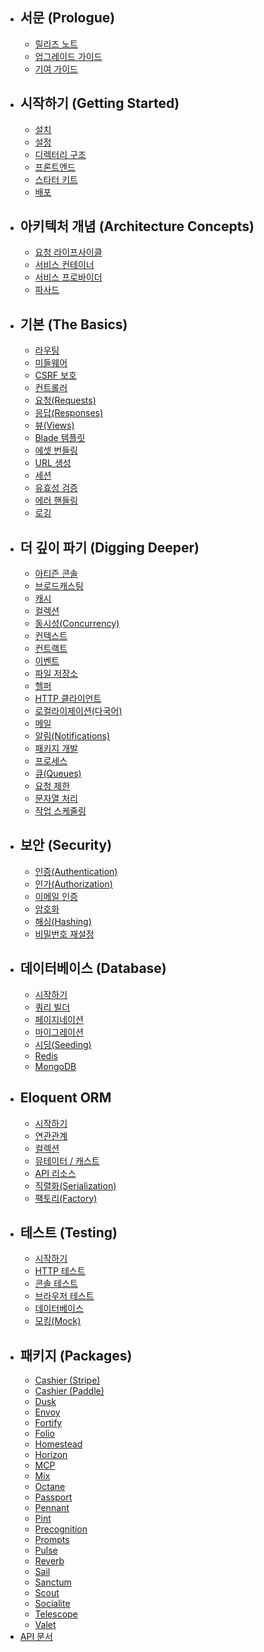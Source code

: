 - ## 서문 (Prologue)
    - [릴리즈 노트](#releases)
    - [업그레이드 가이드](#upgrade)
    - [기여 가이드](#contributions)
- ## 시작하기 (Getting Started)
    - [설치](#installation)
    - [설정](#configuration)
    - [디렉터리 구조](#structure)
    - [프론트엔드](#frontend)
    - [스타터 키트](#starter-kits)
    - [배포](#deployment)
- ## 아키텍처 개념 (Architecture Concepts)
    - [요청 라이프사이클](#lifecycle)
    - [서비스 컨테이너](#container)
    - [서비스 프로바이더](#providers)
    - [파사드](#facades)
- ## 기본 (The Basics)
    - [라우팅](#routing)
    - [미들웨어](#middleware)
    - [CSRF 보호](#csrf)
    - [컨트롤러](#controllers)
    - [요청(Requests)](#requests)
    - [응답(Responses)](#responses)
    - [뷰(Views)](#views)
    - [Blade 템플릿](#blade)
    - [에셋 번들링](#vite)
    - [URL 생성](#urls)
    - [세션](#session)
    - [유효성 검증](#validation)
    - [에러 핸들링](#errors)
    - [로깅](#logging)
- ## 더 깊이 파기 (Digging Deeper)
    - [아티즌 콘솔](#artisan)
    - [브로드캐스팅](#broadcasting)
    - [캐시](#cache)
    - [컬렉션](#collections)
    - [동시성(Concurrency)](#concurrency)
    - [컨텍스트](#context)
    - [컨트랙트](#contracts)
    - [이벤트](#events)
    - [파일 저장소](#filesystem)
    - [헬퍼](#helpers)
    - [HTTP 클라이언트](#http-client)
    - [로컬라이제이션(다국어)](#localization)
    - [메일](#mail)
    - [알림(Notifications)](#notifications)
    - [패키지 개발](#packages)
    - [프로세스](#processes)
    - [큐(Queues)](#queues)
    - [요청 제한](#rate-limiting)
    - [문자열 처리](#strings)
    - [작업 스케줄링](#scheduling)
- ## 보안 (Security)
    - [인증(Authentication)](#authentication)
    - [인가(Authorization)](#authorization)
    - [이메일 인증](#verification)
    - [암호화](#encryption)
    - [해싱(Hashing)](#hashing)
    - [비밀번호 재설정](#passwords)
- ## 데이터베이스 (Database)
    - [시작하기](#database)
    - [쿼리 빌더](#queries)
    - [페이지네이션](#pagination)
    - [마이그레이션](#migrations)
    - [시딩(Seeding)](#seeding)
    - [Redis](#redis)
    - [MongoDB](#mongodb)
- ## Eloquent ORM
    - [시작하기](#eloquent)
    - [연관관계](#eloquent-relationships)
    - [컬렉션](#eloquent-collections)
    - [뮤테이터 / 캐스트](#eloquent-mutators)
    - [API 리소스](#eloquent-resources)
    - [직렬화(Serialization)](#eloquent-serialization)
    - [팩토리(Factory)](#eloquent-factories)
- ## 테스트 (Testing)
    - [시작하기](#testing)
    - [HTTP 테스트](#http-tests)
    - [콘솔 테스트](#console-tests)
    - [브라우저 테스트](#dusk)
    - [데이터베이스](#database-testing)
    - [모킹(Mock)](#mocking)
- ## 패키지 (Packages)
    - [Cashier (Stripe)](#billing)
    - [Cashier (Paddle)](#cashier-paddle)
    - [Dusk](#dusk)
    - [Envoy](#envoy)
    - [Fortify](#fortify)
    - [Folio](#folio)
    - [Homestead](#homestead)
    - [Horizon](#horizon)
    - [MCP](#mcp)
    - [Mix](#mix)
    - [Octane](#octane)
    - [Passport](#passport)
    - [Pennant](#pennant)
    - [Pint](#pint)
    - [Precognition](#precognition)
    - [Prompts](#prompts)
    - [Pulse](#pulse)
    - [Reverb](#reverb)
    - [Sail](#sail)
    - [Sanctum](#sanctum)
    - [Scout](#scout)
    - [Socialite](#socialite)
    - [Telescope](#telescope)
    - [Valet](#valet)
- [API 문서](https://api.laravel.com/docs/12.x)